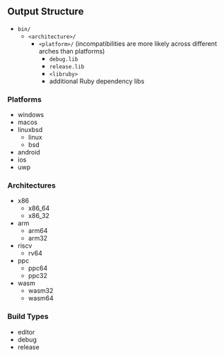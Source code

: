 ## Output Structure
* `bin/`
  * `<architecture>/`
    * `<platform>/`
      (incompatibilities are more likely across different arches than platforms)
      * `debug.lib`
      * `release.lib`
      * `<libruby>`
      * additional Ruby dependency libs

### Platforms
* windows
* macos
* linuxbsd
  * linux
  * bsd
* android
* ios
* uwp

### Architectures
* x86
  * x86_64
  * x86_32
* arm
  * arm64
  * arm32
* riscv
  * rv64
* ppc
  * ppc64
  * ppc32
* wasm
  * wasm32
  * wasm64

### Build Types
* editor
* debug
* release
